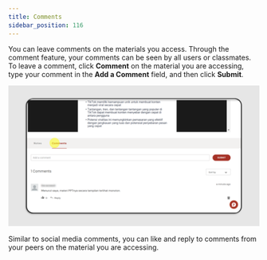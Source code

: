 ```yaml
---
title: Comments
sidebar_position: 116
---
```

You can leave comments on the materials you access. Through the comment feature, your comments can be seen by all users or classmates. To leave a comment, click **Comment** on the material you are accessing, type your comment in the **Add a Comment** field, and then click **Submit**.

![](/img/comments-eng-1.png)

Similar to social media comments, you can like and reply to comments from your peers on the material you are accessing.
